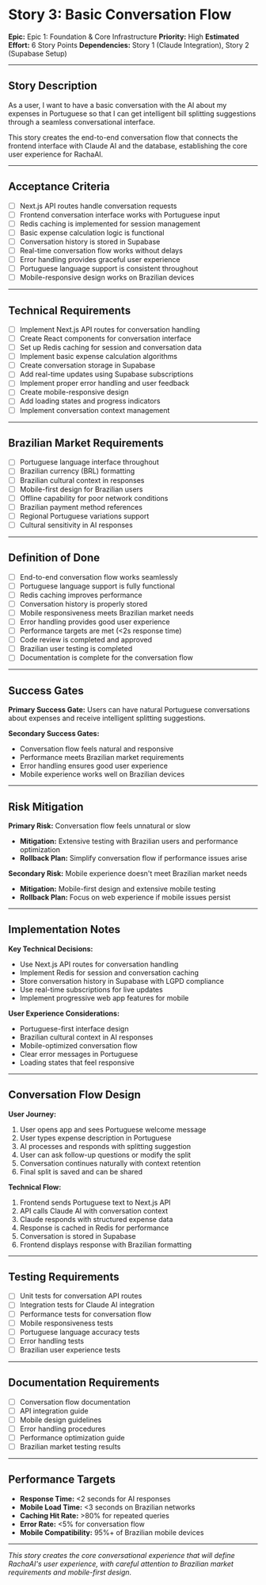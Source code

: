 # Story 3: Basic Conversation Flow

**Epic:** Epic 1: Foundation & Core Infrastructure
**Priority:** High
**Estimated Effort:** 6 Story Points
**Dependencies:** Story 1 (Claude Integration), Story 2 (Supabase Setup)

---

## Story Description

As a user, I want to have a basic conversation with the AI about my expenses in Portuguese so that I can get intelligent bill splitting suggestions through a seamless conversational interface.

This story creates the end-to-end conversation flow that connects the frontend interface with Claude AI and the database, establishing the core user experience for RachaAI.

---

## Acceptance Criteria

- [ ] Next.js API routes handle conversation requests
- [ ] Frontend conversation interface works with Portuguese input
- [ ] Redis caching is implemented for session management
- [ ] Basic expense calculation logic is functional
- [ ] Conversation history is stored in Supabase
- [ ] Real-time conversation flow works without delays
- [ ] Error handling provides graceful user experience
- [ ] Portuguese language support is consistent throughout
- [ ] Mobile-responsive design works on Brazilian devices

---

## Technical Requirements

- [ ] Implement Next.js API routes for conversation handling
- [ ] Create React components for conversation interface
- [ ] Set up Redis caching for session and conversation data
- [ ] Implement basic expense calculation algorithms
- [ ] Create conversation storage in Supabase
- [ ] Add real-time updates using Supabase subscriptions
- [ ] Implement proper error handling and user feedback
- [ ] Create mobile-responsive design
- [ ] Add loading states and progress indicators
- [ ] Implement conversation context management

---

## Brazilian Market Requirements

- [ ] Portuguese language interface throughout
- [ ] Brazilian currency (BRL) formatting
- [ ] Brazilian cultural context in responses
- [ ] Mobile-first design for Brazilian users
- [ ] Offline capability for poor network conditions
- [ ] Brazilian payment method references
- [ ] Regional Portuguese variations support
- [ ] Cultural sensitivity in AI responses

---

## Definition of Done

- [ ] End-to-end conversation flow works seamlessly
- [ ] Portuguese language support is fully functional
- [ ] Redis caching improves performance
- [ ] Conversation history is properly stored
- [ ] Mobile responsiveness meets Brazilian market needs
- [ ] Error handling provides good user experience
- [ ] Performance targets are met (<2s response time)
- [ ] Code review is completed and approved
- [ ] Brazilian user testing is completed
- [ ] Documentation is complete for the conversation flow

---

## Success Gates

**Primary Success Gate:** Users can have natural Portuguese conversations about expenses and receive intelligent splitting suggestions.

**Secondary Success Gates:**
- Conversation flow feels natural and responsive
- Performance meets Brazilian market requirements
- Error handling ensures good user experience
- Mobile experience works well on Brazilian devices

---

## Risk Mitigation

**Primary Risk:** Conversation flow feels unnatural or slow
- **Mitigation:** Extensive testing with Brazilian users and performance optimization
- **Rollback Plan:** Simplify conversation flow if performance issues arise

**Secondary Risk:** Mobile experience doesn't meet Brazilian market needs
- **Mitigation:** Mobile-first design and extensive mobile testing
- **Rollback Plan:** Focus on web experience if mobile issues persist

---

## Implementation Notes

**Key Technical Decisions:**
- Use Next.js API routes for conversation handling
- Implement Redis for session and conversation caching
- Store conversation history in Supabase with LGPD compliance
- Use real-time subscriptions for live updates
- Implement progressive web app features for mobile

**User Experience Considerations:**
- Portuguese-first interface design
- Brazilian cultural context in AI responses
- Mobile-optimized conversation flow
- Clear error messages in Portuguese
- Loading states that feel responsive

---

## Conversation Flow Design

**User Journey:**
1. User opens app and sees Portuguese welcome message
2. User types expense description in Portuguese
3. AI processes and responds with splitting suggestion
4. User can ask follow-up questions or modify the split
5. Conversation continues naturally with context retention
6. Final split is saved and can be shared

**Technical Flow:**
1. Frontend sends Portuguese text to Next.js API
2. API calls Claude AI with conversation context
3. Claude responds with structured expense data
4. Response is cached in Redis for performance
5. Conversation is stored in Supabase
6. Frontend displays response with Brazilian formatting

---

## Testing Requirements

- [ ] Unit tests for conversation API routes
- [ ] Integration tests for Claude AI integration
- [ ] Performance tests for conversation flow
- [ ] Mobile responsiveness tests
- [ ] Portuguese language accuracy tests
- [ ] Error handling tests
- [ ] Brazilian user experience tests

---

## Documentation Requirements

- [ ] Conversation flow documentation
- [ ] API integration guide
- [ ] Mobile design guidelines
- [ ] Error handling procedures
- [ ] Performance optimization guide
- [ ] Brazilian market testing results

---

## Performance Targets

- **Response Time:** <2 seconds for AI responses
- **Mobile Load Time:** <3 seconds on Brazilian networks
- **Caching Hit Rate:** >80% for repeated queries
- **Error Rate:** <5% for conversation flow
- **Mobile Compatibility:** 95%+ of Brazilian mobile devices

---

*This story creates the core conversational experience that will define RachaAI's user experience, with careful attention to Brazilian market requirements and mobile-first design.* 